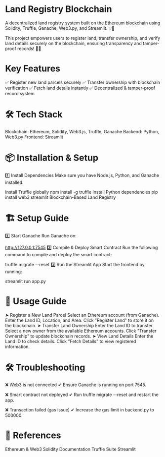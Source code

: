 # Land Registry Blockchain
A decentralized land registry system built on the Ethereum blockchain using Solidity, Truffle, Ganache, Web3.py, and Streamlit. 💡🔗

This project empowers users to register land, transfer ownership, and verify land details securely on the blockchain, ensuring transparency and tamper-proof records! 🔐📜

# Key Features
✅ Register new land parcels securely 
✅ Transfer ownership with blockchain verification 
✅ Fetch land details instantly 
✅ Decentralized & tamper-proof record system 

# 🛠 Tech Stack
Blockchain: Ethereum, Solidity, Web3.js, Truffle, Ganache
Backend: Python, Web3.py
Frontend: Streamlit
# 📦 Installation & Setup
1️⃣ Install Dependencies
Make sure you have Node.js, Python, and Ganache installed.

Install Truffle globally
npm install -g truffle
Install Python dependencies
pip install web3 streamlit
Blockchain-Based Land Registry
# 🏗 Setup Guide
1️⃣ Start Ganache
Run Ganache on:

http://127.0.0.1:7545
2️⃣ Compile & Deploy Smart Contract
Run the following command to compile and deploy the smart contract:

truffle migrate --reset
3️⃣ Run the Streamlit App
Start the frontend by running:

streamlit run app.py
# 📜 Usage Guide
➤ Register a New Land Parcel
Select an Ethereum account (from Ganache).
Enter the Land ID, Location, and Area.
Click "Register Land" to store it on the blockchain.
➤ Transfer Land Ownership
Enter the Land ID to transfer.
Select a new owner from the available Ethereum accounts.
Click "Transfer Ownership" to update blockchain records.
➤ View Land Details
Enter the Land ID to check details.
Click "Fetch Details" to view registered information.
# 🛠 Troubleshooting
❌ Web3 is not connected
✔ Ensure Ganache is running on port 7545.

❌ Smart contract not deployed
✔ Run truffle migrate --reset and restart the app.

❌ Transaction failed (gas issue)
✔ Increase the gas limit in backend.py to 500000.

# 🔗 References
Ethereum & Web3
Solidity Documentation
Truffle Suite
Streamlit
